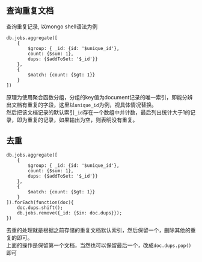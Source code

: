 ## 查询重复文档
查询重复记录, 以mongo shell语法为例
```shell
db.jobs.aggregate([
    {
        $group: { _id: {id: '$unique_id'},
        count: {$sum: 1},
        dups: {$addToSet: '$_id'}}
    },
    {
        $match: {count: {$gt: 1}}
    }
])
```
原理为使用聚合函数分组，分组的key值为document记录的唯一索引，即能分辨出文档有重复的字段，这里以`unique_id`为例，视具体情况替换。  
然后把该文档记录的默认索引`_id`存在一个数组中并计数，最后列出统计大于1的记录，即为重复的记录，如果输出为空，则表明没有重复。  

## 去重  
```shell
db.jobs.aggregate([
    {
        $group: { _id: {id: '$unique_id'},
        count: {$sum: 1},
        dups: {$addToSet: '$_id'}}
    },
    {
        $match: {count: {$gt: 1}}
    }
]).forEach(function(doc){
    doc.dups.shift();
    db.jobs.remove({_id: {$in: doc.dups}});
})
```
去重的处理就是根据之前存储的重复文档默认索引，然后保留一个，删除其他的重复的即可。  
上面的操作是保留第一个文档，当然也可以保留最后一个，改成`doc.dups.pop()`即可